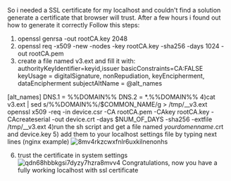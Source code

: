 So i needed a SSL certificate for my localhost and couldn't find a solution generate a certificate that browser will trust. After a few hours i found out how to generate it correctly
Follow this steps:
1) openssl genrsa -out rootCA.key 2048
2) openssl req -x509 -new -nodes -key rootCA.key -sha256 -days 1024 -out rootCA.pem
3) create a file named v3.ext and fill it with:
   authorityKeyIdentifier=keyid,issuer
basicConstraints=CA:FALSE
keyUsage = digitalSignature, nonRepudiation, keyEncipherment, dataEncipherment
subjectAltName = @alt_names

[alt_names]
DNS.1 = %%DOMAIN%%
DNS.2 = *.%%DOMAIN%%
4)cat v3.ext | sed s/%%DOMAIN%%/$COMMON_NAME/g > /tmp/__v3.ext
openssl x509 -req -in device.csr -CA rootCA.pem -CAkey rootCA.key -CAcreateserial -out device.crt -days $NUM_OF_DAYS -sha256 -extfile /tmp/__v3.ext
4)run the sh script and get a file named *yourdomenname*.crt and device.key
5) add them to your localhost settings file by typing next lines (nginx example)
   ![8mv4rkzcwxfnlr6uxkilnenonhs](https://user-images.githubusercontent.com/87041079/200117883-5a7798ad-e9ad-4336-9d50-ca4f1d723b55.png)

6) trust the certificate in system settings![qdn68hbbkgsi7dyzy7hzra8mvv4](https://user-images.githubusercontent.com/87041079/200117875-0e4bac55-c297-4df1-9966-0405dd10baf8.png)
Congratulations, now you have a fully working localhost with ssl certificate
